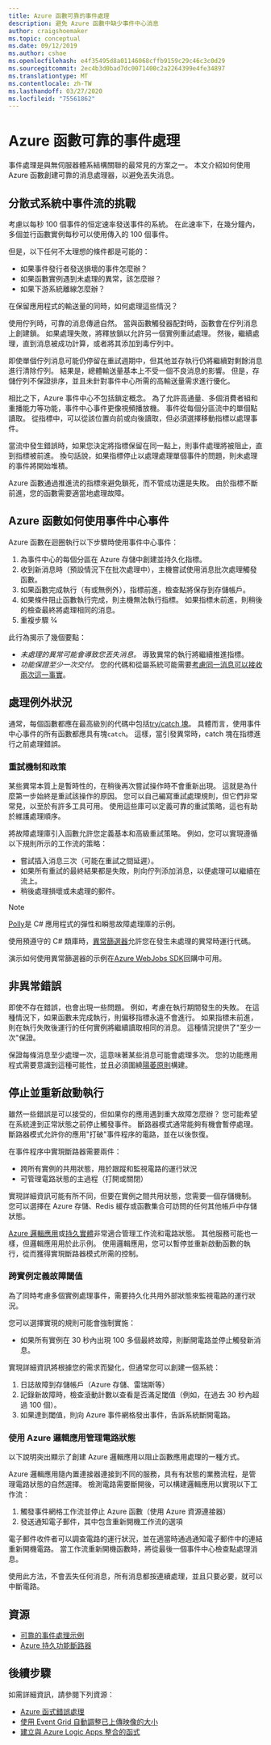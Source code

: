 ```yaml
---
title: Azure 函數可靠的事件處理
description: 避免 Azure 函數中缺少事件中心消息
author: craigshoemaker
ms.topic: conceptual
ms.date: 09/12/2019
ms.author: cshoe
ms.openlocfilehash: e4f35495d8a01146068cffb9159c29c46c3c0d29
ms.sourcegitcommit: 2ec4b3d0bad7dc0071400c2a2264399e4fe34897
ms.translationtype: MT
ms.contentlocale: zh-TW
ms.lasthandoff: 03/27/2020
ms.locfileid: "75561862"
---
```

# <a name="azure-functions-reliable-event-processing"></a>Azure 函數可靠的事件處理

事件處理是與無伺服器體系結構關聯的最常見的方案之一。 本文介紹如何使用 Azure 函數創建可靠的消息處理器，以避免丟失消息。

## <a name="challenges-of-event-streams-in-distributed-systems"></a>分散式系統中事件流的挑戰

考慮以每秒 100 個事件的恒定速率發送事件的系統。 在此速率下，在幾分鐘內，多個並行函數實例每秒可以使用傳入的 100 個事件。

但是，以下任何不太理想的條件都是可能的：

- 如果事件發行者發送損壞的事件怎麼辦？
- 如果函數實例遇到未處理的異常，該怎麼辦？
- 如果下游系統離線怎麼辦？

在保留應用程式的輸送量的同時，如何處理這些情況？

使用佇列時，可靠的消息傳遞自然。 當與函數觸發器配對時，函數會在佇列消息上創建鎖。 如果處理失敗，將釋放鎖以允許另一個實例重試處理。 然後，繼續處理，直到消息被成功計算，或者將其添加到毒佇列中。

即使單個佇列消息可能仍停留在重試週期中，但其他並存執行仍將繼續對剩餘消息進行清除佇列。 結果是，總體輸送量基本上不受一個不良消息的影響。 但是，存儲佇列不保證排序，並且未針對事件中心所需的高輸送量需求進行優化。

相比之下，Azure 事件中心不包括鎖定概念。 為了允許高通量、多個消費者組和重播能力等功能，事件中心事件更像視頻播放機。 事件從每個分區流中的單個點讀取。 從指標中，可以從該位置向前或向後讀取，但必須選擇移動指標以處理事件。

當流中發生錯誤時，如果您決定將指標保留在同一點上，則事件處理將被阻止，直到指標被前進。 換句話說，如果指標停止以處理處理單個事件的問題，則未處理的事件將開始堆積。

Azure 函數通過推進流的指標來避免鎖死，而不管成功還是失敗。 由於指標不斷前進，您的函數需要適當地處理故障。

## <a name="how-azure-functions-consumes-event-hubs-events"></a>Azure 函數如何使用事件中心事件

Azure 函數在迴圈執行以下步驟時使用事件中心事件：

1. 為事件中心的每個分區在 Azure 存儲中創建並持久化指標。
2. 收到新消息時（預設情況下在批次處理中），主機嘗試使用消息批次處理觸發函數。
3. 如果函數完成執行（有或無例外），指標前進，檢查點將保存到存儲帳戶。
4. 如果條件阻止函數執行完成，則主機無法執行指標。 如果指標未前進，則稍後的檢查最終將處理相同的消息。
5. 重複步驟 2⁄4

此行為揭示了幾個要點：

- *未處理的異常可能會導致您丟失消息。* 導致異常的執行將繼續推進指標。
- *功能保證至少一次交付。* 您的代碼和從屬系統可能需要[考慮同一消息可以接收兩次這一事實](./functions-idempotent.md)。

## <a name="handling-exceptions"></a>處理例外狀況

通常，每個函數都應在最高級別的代碼中包括[try/catch 塊](./functions-bindings-error-pages.md)。 具體而言，使用事件中心事件的所有函數都應具有塊`catch`。 這樣，當引發異常時，catch 塊在指標進行之前處理錯誤。

### <a name="retry-mechanisms-and-policies"></a>重試機制和政策

某些異常本質上是暫時性的，在稍後再次嘗試操作時不會重新出現。 這就是為什麼第一步始終是重試該操作的原因。 您可以自己編寫重試處理規則，但它們非常常見，以至於有許多工具可用。 使用這些庫可以定義可靠的重試策略，這也有助於維護處理順序。

將故障處理庫引入函數允許您定義基本和高級重試策略。 例如，您可以實現遵循以下規則所示的工作流的策略：

- 嘗試插入消息三次（可能在重試之間延遲）。
- 如果所有重試的最終結果都是失敗，則向佇列添加消息，以便處理可以繼續在流上。
- 稍後處理損壞或未處理的郵件。

> [!NOTE]
> [Polly](https://github.com/App-vNext/Polly)是 C# 應用程式的彈性和瞬態故障處理庫的示例。

使用預遵守的 C# 類庫時，[異常篩選器](https://docs.microsoft.com/dotnet/csharp/language-reference/keywords/try-catch)允許您在發生未處理的異常時運行代碼。

演示如何使用異常篩選器的示例在[Azure WebJobs SDK](https://github.com/Azure/azure-webjobs-sdk/wiki)回購中可用。

## <a name="non-exception-errors"></a>非異常錯誤

即使不存在錯誤，也會出現一些問題。 例如，考慮在執行期間發生的失敗。 在這種情況下，如果函數未完成執行，則偏移指標永遠不會進行。 如果指標未前進，則在執行失敗後運行的任何實例將繼續讀取相同的消息。 這種情況提供了"至少一次"保證。

保證每條消息至少處理一次，這意味著某些消息可能會處理多次。 您的功能應用程式需要意識到這種可能性，並且必須圍繞[陽萎原則](./functions-idempotent.md)構建。

## <a name="stop-and-restart-execution"></a>停止並重新啟動執行

雖然一些錯誤是可以接受的，但如果你的應用遇到重大故障怎麼辦？ 您可能希望在系統達到正常狀態之前停止觸發事件。 斷路器模式通常能夠有機會暫停處理。 斷路器模式允許你的應用"打破"事件程序的電路，並在以後恢復。

在事件程序中實現斷路器需要兩件：

- 跨所有實例的共用狀態，用於跟蹤和監視電路的運行狀況
- 可管理電路狀態的主過程（打開或關閉）

實現詳細資訊可能有所不同，但要在實例之間共用狀態，您需要一個存儲機制。 您可以選擇在 Azure 存儲、Redis 緩存或函數集合可訪問的任何其他帳戶中存儲狀態。

[Azure 邏輯應用](../logic-apps/logic-apps-overview.md)或[持久實體](./durable/durable-functions-overview.md)非常適合管理工作流和電路狀態。 其他服務可能也一樣，但邏輯應用用於此示例。 使用邏輯應用，您可以暫停並重新啟動函數的執行，從而獲得實現斷路器模式所需的控制。

### <a name="define-a-failure-threshold-across-instances"></a>跨實例定義故障閾值

為了同時考慮多個實例處理事件，需要持久化共用外部狀態來監視電路的運行狀況。

您可以選擇實現的規則可能會強制實施：

- 如果所有實例在 30 秒內出現 100 多個最終故障，則斷開電路並停止觸發新消息。

實現詳細資訊將根據您的需求而變化，但通常您可以創建一個系統：

1. 日誌故障到存儲帳戶（Azure 存儲、雷瑞斯等）
1. 記錄新故障時，檢查滾動計數以查看是否滿足閾值（例如，在過去 30 秒內超過 100 個）。
1. 如果達到閾值，則向 Azure 事件網格發出事件，告訴系統斷開電路。

### <a name="managing-circuit-state-with-azure-logic-apps"></a>使用 Azure 邏輯應用管理電路狀態

以下說明突出顯示了創建 Azure 邏輯應用以阻止函數應用處理的一種方式。

Azure 邏輯應用隨內置連接器連接到不同的服務，具有有狀態的業務流程，是管理電路狀態的自然選擇。 檢測電路需要斷開後，可以構建邏輯應用以實現以下工作流：

1. 觸發事件網格工作流並停止 Azure 函數（使用 Azure 資源連接器）
1. 發送通知電子郵件，其中包含重新開機工作流的選項

電子郵件收件者可以調查電路的運行狀況，並在適當時通過通知電子郵件中的連結重新開機電路。 當工作流重新開機函數時，將從最後一個事件中心檢查點處理消息。

使用此方法，不會丟失任何消息，所有消息都按連續處理，並且只要必要，就可以中斷電路。

## <a name="resources"></a>資源

- [可靠的事件處理示例](https://github.com/jeffhollan/functions-csharp-eventhub-ordered-processing)
- [Azure 持久功能斷路器](https://github.com/jeffhollan/functions-durable-actor-circuitbreaker)

## <a name="next-steps"></a>後續步驟

如需詳細資訊，請參閱下列資源：

- [Azure 函式錯誤處理](./functions-bindings-error-pages.md)
- [使用 Event Grid 自動調整已上傳映像的大小](../event-grid/resize-images-on-storage-blob-upload-event.md?toc=%2Fazure%2Fazure-functions%2Ftoc.json&tabs=dotnet)
- [建立與 Azure Logic Apps 整合的函式](./functions-twitter-email.md)

